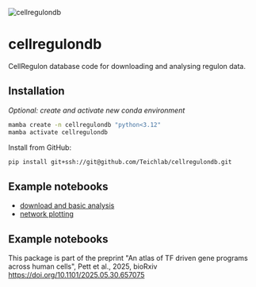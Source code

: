 ![cellregulondb](https://github.com/Teichlab/cellregulondb/actions/workflows/Tests.yml/badge.svg)

# cellregulondb
CellRegulon database code for downloading and analysing regulon data.

## Installation

*Optional: create and activate new conda environment*

```sh
mamba create -n cellregulondb "python<3.12"
mamba activate cellregulondb
```

Install from GitHub:

```sh
pip install git+ssh://git@github.com/Teichlab/cellregulondb.git
```

## Example notebooks

- [download and basic analysis](https://github.com/Teichlab/cellregulondb/blob/main/docs/notebooks/crdb_example_notebook.ipynb)
- [network plotting](https://github.com/Teichlab/cellregulondb/blob/main/docs/notebooks/crdb_plot_network.ipynb)

## Example notebooks

This package is part of the preprint "An atlas of TF driven gene programs across human cells", Pett et al., 2025, bioRxiv https://doi.org/10.1101/2025.05.30.657075
